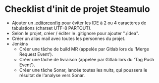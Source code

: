 # Checklist d'init de projet Steamulo

- Ajouter un [.editorconfig](http://editorconfig.org/) pour éviter les IDE à 2 ou 4 caractères de tabulations
(charset UTF-8 PARTOUT).
- Selon le projet, créer / éditer le .gitignore pour ajouter "./idea".
- Créer un alias mail avec toutes les personnes du projet.
- Jenkins
    - Créer une tâche de build MR (appelée par Gitlab lors du 'Merge Request Event').
    - Créer une tâche de livraison (appelée par Gitlab lors du 'Tag Push Event').
    - Créer une tâche Sonar, lancée toutes les nuits, qui poussera le résultat de l'analyse vers Sonar.